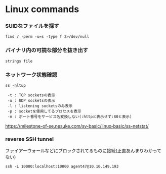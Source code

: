 # Linux commands

### SUIDなファイルを探す

```
find / -perm -u=s -type f 2>/dev/null
```

### バイナリ内の可読な部分を抜き出す

```
strings file
```

### ネットワーク状態確認

```
ss -nltup
```

```
 -t : TCP socketsの表示
 -u : UDP socketsの表示
 -l : listening socketsのみ表示
 -p : socketを使用してるプロセスを表示
 -n : ポート番号をサービス名変換しない(:httpと表示せず:80と表示)
```

https://milestone-of-se.nesuke.com/sv-basic/linux-basic/ss-netstat/


### reverse SSH tunnel
ファイアーウォールなどにブロックされてるものに接続(正直あんまりわかってない)

```
ssh -L 10000:localhost:10000 agent47@10.10.149.193
```
